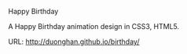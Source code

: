 Happy Birthday

A Happy Birthday animation design in CSS3, HTML5.

URL: http://duonghan.github.io/birthday/
